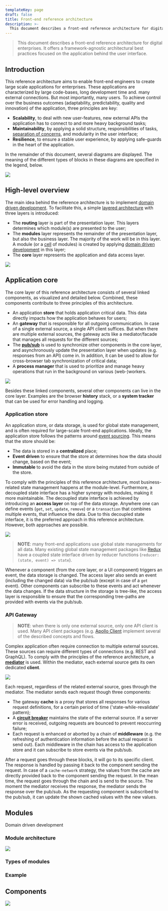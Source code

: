 ```yaml
---
templateKey: page
draft: false
title: Front-end reference architecture
description: >-
  This document describes a front-end reference architecture for digital enterprises. It offers a framework-agnostic architectural best practices focused on the application behind the user interface.
---
```


> This document describes a front-end reference architecture for digital enterprises. It offers a framework-agnostic architectural best practices focused on the application behind the user interface.

## Introduction

This reference architecture aims to enable front-end engineers to create large scale applications for enterprises. These applications are characterized by large code-bases, long development time and. many external connections. But most importantly, many users. To achieve control over the business outcomes (adaptability, predictability, quality and innovation) of the application, three principles are key:

- **Scalability**, to deal with new user-features, new external APIs the application has to connect to and more heavy background tasks;
- **Maintainability**, by applying a solid structure, responsibilities of tasks, [separation of concerns](https://en.wikipedia.org/wiki/Separation_of_concerns), and modularity in the user interface;
- **Resilience**, to ensure a stable user experience, by applying safe-guards in the heart of the application.

In the remainder of this document, several diagrams are displayed. The meaning of the different types of blocks in these diagrams are specified in the legend, below.

![](images/architecture-legend.png)

## High-level overview

The main idea behind the reference architecture is to implement [domain driven development](https://martinfowler.com/bliki/BoundedContext.html). To facilitate this, a simple [layered architecture](https://en.wikipedia.org/wiki/Multitier_architecture) with three layers is introduced:

- The **routing** layer is part of the presentation layer. This layers determines which module(s) are presented to the user;
- The **modules** layer represents the remainder of the presentation layer, but also the business layer. The majority of the work will be in this layer. A module (or a [cell](https://github.com/wso2/reference-architecture/blob/master/reference-architecture-cell-based.md) of modules) is created by applying [domain driven development](https://martinfowler.com/bliki/BoundedContext.html) in this layer;
- The **core** layer represents the application and data access layer.

![](images/architecture-high-level.png)

## Application core

The core layer of this reference architecture consists of several linked components, as visualized and detailed below. Combined, these components contribute to three principles of this architecture.

- An application **store** that holds application critical data. This data directly impacts how the application behaves for users;
- An **gateway** that is responsible for all outgoing communication. In case of a single external source, a single API client suffices. But when there are multiple external sources, the gateway acts like a mediator/facade that manages all requests for the different sources;
- The **[pub/sub](https://en.wikipedia.org/wiki/Publish%E2%80%93subscribe_pattern)** is used to synchronize other components in the core layer, and asynchronously update the presentation layer when updates (e.g. responses from an API) come in. In addition, it can be used to allow for cross-browser tab synchronization of critical data;
- A **process manager** that is used to prioritize and manage heavy operations that run in the background on various (web-)workers.

![](images/architecture-core.png)

Besides these linked components, several other components can live in the core layer. Examples are the browser **history** stack, or a **system tracker** that can be used for error handling and logging.

### Application store

An application store, or data storage, is used for global state management, and is often required for large-scale front-end applications. Ideally, the application store follows the patterns around [event sourcing](https://martinfowler.com/eaaDev/EventSourcing.html). This means that the store should be:

- The data is stored in a **centralized** place;
- **Event driven** to ensure that the store at determines how the data should change, based on the event;
- **Immutable** to avoid the data in the store being mutated from outside of the store.

To comply with the principles of this reference architecture, most business-related state management happens at the module-level. Furthermore, a decoupled state interface has a higher synergy with modules, making it more maintainable. The decoupled state interface is achieved by introducing an **access layer** on top of the data storage. Anywhere one can define events (`get`, `set`, `update`, `remove`) or a `transaction` that combines multiple events, that influence the data. Due to this decoupled state interface, it is the preferred approach in this reference architecture. However, both approaches are possible.

![](images/architecture-core-store.png)

> **NOTE**: many front-end applications use global state managements for all data. Many existing global state management packages like [Redux](https://redux.js.org/style-guide/style-guide) have a coupled state interface driven by reducer functions (`reducer: (state, event) => state`).

Whenever a component (from the core layer, or a UI component) triggers an event, the data storage is changed. The access layer also sends an event (including the changed data) via the pub/sub (except in case of a `get` event). Other components can subscribe to these events and act whenever the data changes. If the data structure in the storage is tree-like, the access layer is responsible to ensure that the corresponding tree-paths are provided with events via the pub/sub.

### API Gateway

> **NOTE**: when there is only one external source, only one API client is used. Many API client packages (e.g. [Apollo Client](https://www.apollographql.com/client/) implement several of the described concepts and flows.

Complex application often require connection to multiple external sources. These sources can require different types of connections (e.g. REST and GraphQL). To comply with the principles of the reference architecture, a [**mediator**](https://en.wikipedia.org/wiki/Mediator_pattern) is used. Within the mediator, each external source gets its own dedicated **client**.

![](images/architecture-core-gateway.png)

Each request, regardless of the related external source, goes through the mediator. The mediator sends each request though three components:

- The gateway **cache** is a proxy that stores all responses for various request definitions, for a certain period of time ('state-while-revalidate' pattern);
- A [**circuit breaker**](https://en.wikipedia.org/wiki/Circuit_breaker_design_pattern) maintains the state of the external source. If a server error is received, outgoing requests are bounced to prevent reoccurring failure;
- Each request is enhanced or aborted by a chain of **middleware** (e.g. the refreshing of authentication information before the actual request is send out). Each middleware in the chain has access to the application store and it can subscribe to store events via the pub/sub.

After a request goes through these blocks, it will go to its specific client. The response is handled by passing it back to the component sending the request. In case of a `cache-network` strategy, the values from the cache are directly provided back to the component sending the request. In the mean time, the request goes through the chain and is send to the source. The moment the mediator receives the response, the mediator sends the response over the pub/sub. As the requesting component is subscribed to the pub/sub, it can update the shown cached values with the new values.

## Modules

Domain driven development

### Module architecture

![](images/architecture-module.png)

### Types of modules

### Example

## Components

![](images/architecture-component.png)
